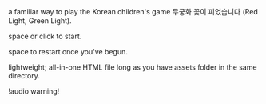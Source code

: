 a familiar way to play the Korean children's game 무궁화 꽃이 피었습니다 (Red Light, Green Light). 

space or click to start.

space to restart once you've begun.

lightweight; all-in-one HTML file long as you have assets folder in the same directory.

!audio warning!
